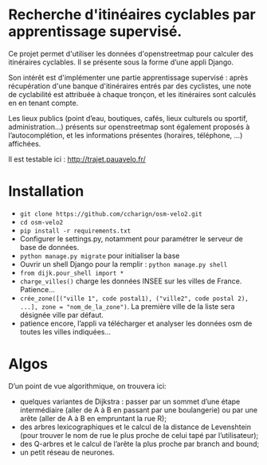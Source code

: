  Recherche d'itinéaires cyclables par apprentissage supervisé.
 =============================================================


 Ce projet permet d'utiliser les données d'openstreetmap pour calculer des itinéraires cyclables. Il se présente sous la forme d’une appli Django.

 Son intérêt est d'implémenter une partie apprentissage supervisé : après récupération d'une banque d'itinéraires entrés par des cyclistes, une note de cyclabilité est attribuée à chaque tronçon, et les itinéraires sont calculés en en tenant compte.
 
 Les lieux publics (point d’eau, boutiques, cafés, lieux culturels ou sportif, administration...) présents sur openstreetmap sont également proposés à l’autocomplétion, et les informations présentes (horaires, téléphone, ...) affichées.

 Il est testable ici : http://trajet.pauavelo.fr/

Installation
============

 - `git clone https://github.com/ccharign/osm-velo2.git`
 - `cd osm-velo2`
 - `pip install -r requirements.txt`
 - Configurer le settings.py, notamment pour paramétrer le serveur de base de données.
 - `python manage.py migrate` pour initialiser la base
 - Ouvrir un shell Django pour la remplir : `python manage.py shell`
 - `from dijk.pour_shell import *`
 - `charge_villes()` charge les données INSEE sur les villes de France. Patience...
 - `crée_zone([("ville 1", code postal1), ("ville2", code postal 2), ...], zone = "nom_de_la_zone")`. La première ville de la liste sera désignée ville par défaut.
 - patience encore, l’appli va télécharger et analyser les données osm de toutes les villes indiquées...


Algos
=====

D’un point de vue algorithmique, on trouvera ici:

- quelques variantes de Dijkstra : passer par un sommet d’une étape intermédiaire (aller de A à B en passant par une boulangerie) ou par une arête (aller de A à B en empruntant la rue R);
- des arbres lexicographiques et le calcul de la distance de Levenshtein (pour trouver le nom de rue le plus proche de celui tapé par l’utilisateur);
- des Q-arbres et le calcul de l’arête la plus proche par branch and bound;
- un petit réseau de neurones.
